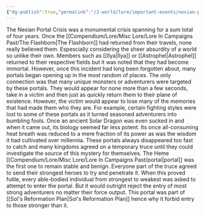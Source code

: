 ```yaml
---
{"dg-publish":true,"permalink":"/2-world/lore/important-events/nexian-portal-crisis/"}
---
```



The Nexian Portal Crisis was a monumental crisis spanning for a sum total of four years. Once the [[Compendium/Lore/Misc Lore/Lore In Campaigns Past/The Flashborn\|The Flashborn]] had returned from their travels, none really believed them. Espescially considering the sheer absurdity of a world so unlike their own. Members such as [[Ilya\|Ilya]] or [[Astrophel\|Astrophel]] returned to their respective fields but it was noted that they had become immortal. However, once this incident had long been forgotten about, many portals began opening up in the most random of places. The only connection was that many unique monsters or adventurers were targeted by these portals. They would appear for none more than a few seconds, take in a victim and then just as quickly return them to their plane of existence. However, the victim would appear to lose many of the memories that had made them who they are. For example, certain fighting styles were lost to some of these portals as it turned seasoned adventurers into bumbling fools. Once an ancient Solar Dragon was even sucked in and when it came out, its biology seemed far less potent. Its once all-consuming heat breath was reduced to a mere fraction of its power as was the wisdom it had cultivated over millennia. These portals always disappeared too fast to catch and many kingdoms agreed on a temporary truce until they could investigate the source of this mystery for themselves. The Heme [[Compendium/Lore/Misc Lore/Lore In Campaigns Past/portal\|portal]] was the first one to remain stable and benign. Everyone part of the truce agreed to send their strongest heroes to try and penetrate it. When this proved futile, every able-bodied individual from strongest to weakest was asked to attempt to enter the portal. But it would outright reject the entry of most strong adventurers no matter their force output. This portal was part of [[Sol's Reformation Plan\|Sol's Reformation Plan]] hence why it forbid entry to those stronger than it. 